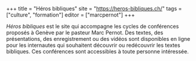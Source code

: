 +++
title = "Héros bibliques"
site = "https://heros-bibliques.ch/"
tags = ["culture", "formation"]
editor = ["marcpernot"]
+++

*Héros bibliques* est le site qui accompagne les cycles de conférences proposés à Genève par le pasteur Marc Pernot. Des textes, des présentations, des enregistrement ou des vidéos sont disponibles en ligne pour les internautes qui souhaitent découvrir ou redécouvrir les textes bibliques. Ces conférences sont accessibles à toute personne intéressée.
